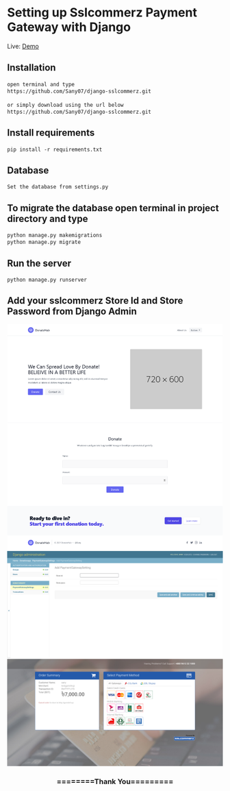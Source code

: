 
# Setting up Sslcommerz Payment Gateway with Django


Live: [Demo](https://donatehub.herokuapp.com/)

## Installation

```
open terminal and type
https://github.com/Sany07/django-sslcommerz.git

or simply download using the url below
https://github.com/Sany07/django-sslcommerz.git
```

## Install requirements

```
pip install -r requirements.txt
```
## Database

```
Set the database from settings.py
```

## To migrate the database open terminal in project directory and type
```
python manage.py makemigrations
python manage.py migrate
```

## Run the server
```
python manage.py runserver
```

## Add your sslcommerz Store Id and Store Password from Django Admin


<img src="https://raw.githubusercontent.com/Sany07/django-sslcommerz/master/screenshots/1.png" width="800">

<img src="https://raw.githubusercontent.com/Sany07/django-sslcommerz/master/screenshots/2.png" width="800">

<img src="https://raw.githubusercontent.com/Sany07/django-sslcommerz/master/screenshots/3.png" width="800">

<div align="center">
    <h3>========Thank You=========</h3>
</div>

